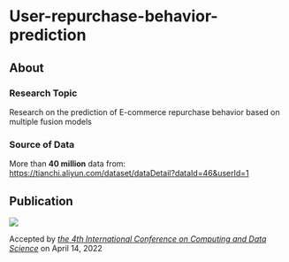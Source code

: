 # User-repurchase-behavior-prediction

## About
### Research Topic
Research on the prediction of E-commerce repurchase behavior based on multiple fusion models

### Source of Data
More than **40 million** data from: https://tianchi.aliyun.com/dataset/dataDetail?dataId=46&userId=1

## Publication
<a href='https://www.researchgate.net/publication/372630245_Research_on_prediction_of_e-commerce_repurchase_behavior_based_on_multiple_fusion_models
'><img src='https://img.shields.io/badge/Paper-PDF-red'></a> 

Accepted by [_the 4th International Conference on Computing and Data Science_](https://www.confcds.org/index.html) on April 14, 2022  
